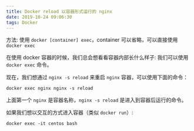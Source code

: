 ```yaml
---
title: Docker reload 以容器形式运行的 nginx
date: 2019-10-24 09:06:30
tags: Docker
---
```


方法: 使用 `docker [container] exec`，container 可以省略，可以直接使用 `docker exec`

在使用 docker 容器的时候，我们总会想看看容器内部长什么样子: 我们可以使用 `docker exec` 命令。

现在，我们想通过 `nginx -s reload` 来重启 `nginx` 容器，可以使用下面的命令：

```shell script
docker exec nginx nginx -s reload
```

上面第一个 `nginx` 是容器名称，`nginx -s reload` 是进入到容器后运行的命令。

如果我们想以交互的方式进入容器（类似 `docker run`）:

```shell script
docker exec -it centos bash
```
